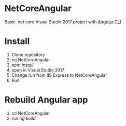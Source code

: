﻿# NetCoreAngular

Basic .net core Visual Studio 2017 project with [Angular CLI](https://github.com/angular/angular-cli)

# Install

1. Clone repository
2. cd NetCoreAngular
3. *npm install*
4. open in Visual Studio 2017
5. Change run from IIS Express to NetCoreAngular
6. Run


# Rebuild Angular app

1. cd NetCoreAngular
2. run *ng build*